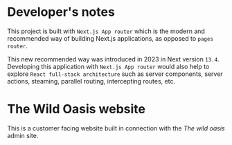 # Developer's notes

This project is built with ``Next.js App router`` which is the modern and recommended way of building Next.js applications, as opposed to ``pages router``. <br />

This new recommended way was introduced in 2023 in Next version ``13.4``. 
Developing this application with ``Next.js App router`` would also help to explore ``React full-stack architecture`` such as server components, server actions, steaming, parallel routing, intercepting routes, etc. 

# The Wild Oasis website

This is a customer facing website built in connection with the <i>The wild oasis</i> admin site.
